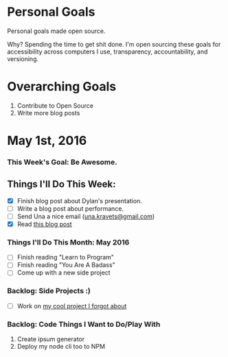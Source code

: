 Personal Goals
==============

Personal goals made open source.

Why? Spending the time to get shit done. I'm open sourcing these goals for accessibility across computers I use, transparency, accountability, and versioning.

# Overarching Goals
1. Contribute to Open Source
2. Write more blog posts

# May 1st, 2016

### This Week's Goal: Be Awesome.

## Things I'll Do This Week:
- [x] Finish blog post about Dylan's presentation.
- [ ] Write a blog post about performance.
- [ ] Send Una a nice email (una.kravets@gmail.com)
- [x] Read [this blog post](http://una.github.io/personal-goals-guide)

### Things I'll Do This Month: May 2016
- [ ] Finish reading "Learn to Program"
- [ ] Finish reading "You Are A Badass"
- [ ] Come up with a new side project

### Backlog: Side Projects :)
- [ ] Work on [my cool project I forgot about](http://google.com)

### Backlog: Code Things I Want to Do/Play With
1. Create ipsum generator
2. Deploy my node cli too to NPM
